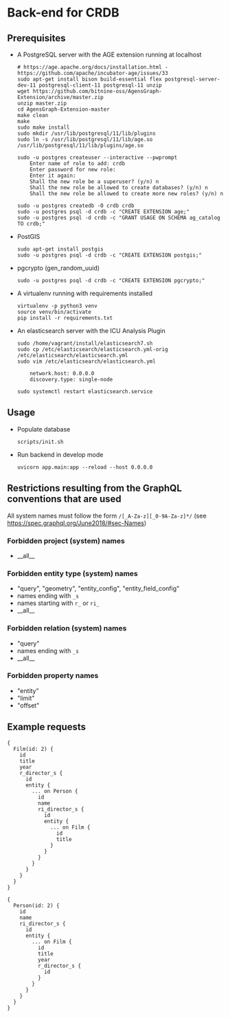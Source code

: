 # Back-end for CRDB

## Prerequisites

* A PostgreSQL server with the AGE extension running at localhost

    ```
    # https://age.apache.org/docs/installation.html - https://github.com/apache/incubator-age/issues/33
    sudo apt-get install bison build-essential flex postgresql-server-dev-11 postgresql-client-11 postgresql-11 unzip
    wget https://github.com/bitnine-oss/AgensGraph-Extension/archive/master.zip
    unzip master.zip
    cd AgensGraph-Extension-master
    make clean
    make
    sudo make install
    sudo mkdir /usr/lib/postgresql/11/lib/plugins
    sudo ln -s /usr/lib/postgresql/11/lib/age.so /usr/lib/postgresql/11/lib/plugins/age.so

    sudo -u postgres createuser --interactive --pwprompt
        Enter name of role to add: crdb
        Enter password for new role:
        Enter it again:
        Shall the new role be a superuser? (y/n) n
        Shall the new role be allowed to create databases? (y/n) n
        Shall the new role be allowed to create more new roles? (y/n) n

    sudo -u postgres createdb -O crdb crdb
    sudo -u postgres psql -d crdb -c "CREATE EXTENSION age;"
    sudo -u postgres psql -d crdb -c "GRANT USAGE ON SCHEMA ag_catalog TO crdb;"
    ```

* PostGIS

    ```
    sudo apt-get install postgis
    sudo -u postgres psql -d crdb -c "CREATE EXTENSION postgis;"
    ```

* pgcrypto (gen_random_uuid)

    ```
    sudo -u postgres psql -d crdb -c "CREATE EXTENSION pgcrypto;"
    ```

* A virtualenv running with requirements installed

    ```
    virtualenv -p python3 venv
    source venv/bin/activate
    pip install -r requirements.txt
    ```

* An elasticsearch server with the ICU Analysis Plugin

    ```
    sudo /home/vagrant/install/elasticsearch7.sh
    sudo cp /etc/elasticsearch/elasticsearch.yml-orig /etc/elasticsearch/elasticsearch.yml
    sudo vim /etc/elasticsearch/elasticsearch.yml

        network.host: 0.0.0.0
        discovery.type: single-node

    sudo systemctl restart elasticsearch.service
    ```



## Usage

* Populate database

    ```
    scripts/init.sh
    ```

* Run backend in develop mode

    ```
    uvicorn app.main:app --reload --host 0.0.0.0
    ```

## Restrictions resulting from the GraphQL conventions that are used

All system names must follow the form `/[_A-Za-z][_0-9A-Za-z]*/` (see https://spec.graphql.org/June2018/#sec-Names)

### Forbidden project (system) names
* \_\_all\_\_

### Forbidden entity type (system) names
* "query", "geometry", "entity_config", "entity_field_config"
* names ending with `_s`
* names starting with `r_` or `ri_`
* \_\_all\_\_

### Forbidden relation (system) names
* "query"
* names ending with `_s`
* \_\_all\_\_

### Forbidden property names
* "entity"
* "limit"
* "offset"

## Example requests
```
{
  Film(id: 2) {
    id
    title
    year
    r_director_s {
      id
      entity {
        ... on Person {
          id
          name
          ri_director_s {
            id
            entity {
              ... on Film {
                id
                title
              }
            }
          }
        }
      }
    }
  }
}
```

```
{
  Person(id: 2) {
    id
    name
    ri_director_s {
      id
      entity {
        ... on Film {
          id
          title
          year
          r_director_s {
            id
          }
        }
      }
    }
  }
}
```